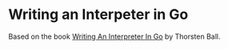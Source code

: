 

# Writing an Interpeter in Go

Based on the book [Writing An Interpreter In Go](https://interpreterbook.com/) by Thorsten Ball.
